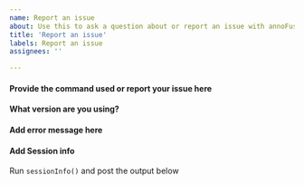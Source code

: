 ```yaml
---
name: Report an issue
about: Use this to ask a question about or report an issue with annoFuse
title: 'Report an issue'
labels: Report an issue
assignees: ''

---
```


#### Provide the command used or report your issue here


#### What version are you using?
<!--You may want to check if the issue has been resolved in an updated release-->

#### Add error message here


#### Add Session info
Run `sessionInfo()` and post the output below


